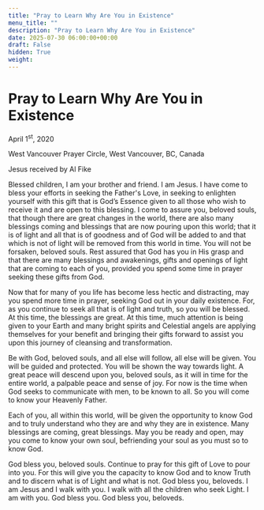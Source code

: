 ```yaml
---
title: "Pray to Learn Why Are You in Existence"
menu_title: ""
description: "Pray to Learn Why Are You in Existence"
date: 2025-07-30 06:00:00+00:00
draft: False
hidden: True
weight:
---
```

# Pray to Learn Why Are You in Existence

April 1<sup>st</sup>, 2020

West Vancouver Prayer Circle, West Vancouver, BC, Canada

Jesus received by Al Fike

Blessed children, I am your brother and friend. I am Jesus. I have come to bless your efforts in seeking the Father's Love, in seeking to enlighten yourself with this gift that is God’s Essence given to all those who wish to receive it and are open to this blessing. I come to assure you, beloved souls, that though there are great changes in the world, there are also many blessings coming and blessings that are now pouring upon this world;  that it is of light and all that is of goodness and of God will be added to and that which is not of light will be removed from this world in time. You will not be forsaken, beloved souls. Rest assured that God has you in His grasp and that there are many blessings and awakenings, gifts and openings of light that are coming to each of you, provided you spend some time in prayer seeking these gifts from God.

Now that for many of you life has become less hectic and distracting, may you spend more time in prayer, seeking God out in your daily existence. For, as you continue to seek all that is of light and truth, so you will be blessed. At this time, the blessings are great. At this time, much attention is being given to your Earth and many bright spirits and Celestial angels are applying themselves for your benefit and bringing their gifts forward to assist you upon this journey of cleansing and transformation.

Be with God, beloved souls, and all else will follow, all else will be given. You will be guided and protected. You will be shown the way towards light. A great peace will descend upon you, beloved souls, as it will in time for the entire world, a palpable peace and sense of joy. For now is the time when God seeks to communicate with men, to be known to all. So you will come to know your Heavenly Father.

Each of you, all within this world, will be given the opportunity to know God and to truly understand who they are and why they are in existence. Many blessings are coming, great blessings. May you be ready and open, may you come to know your own soul, befriending your soul as you must so to know God.

God bless you, beloved souls. Continue to pray for this gift of Love to pour into you. For this will give you the capacity to know God and to know Truth and to discern what is of Light and what is not. God bless you, beloveds. I am Jesus and I walk with you. I walk with all the children who seek Light. I am with you. God bless you. God bless you, beloveds.
